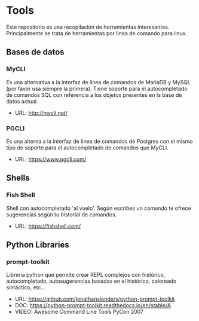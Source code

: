 # Tools
Este repositorio es una recopilación de herramientas interesantes. Principalmente se trata de herramientas por linea de comando para linux.

## Bases de datos

### MyCLI
Es una alternativa a la interfaz de linea de comandos de MariaDB y MySQL (por favor usa siempre la primera). Tiene soporte para el autocompletado de comandos SQL con referencia a los objetos presentes en la base de datos actual.

* URL: http://mycli.net/

### PGCLI
Es una alterna a la interfaz de linea de comandos de Postgres con el mismo tipo de soporte para el autocompletado de comandos que MyCLI.

* URL: https://www.pgcli.com/

## Shells

### Fish Shell
Shell con autocompletado 'al vuelo'. Según escribes un comando te ofrece sugerencias según tu historial de comandos.

* URL: https://fishshell.com/

## Python Libraries

### prompt-toolkit
Librería python que permite crear REPL complejos con histórico, autocompletado, autosugerencias basadas en el histórico, coloreado sintáctico, etc...

* URL: https://github.com/jonathanslenders/python-prompt-toolkit
* DOC: https://python-prompt-toolkit.readthedocs.io/en/stable/A
* VIDEO: Awesome Command Line Tools PyCon 2007

